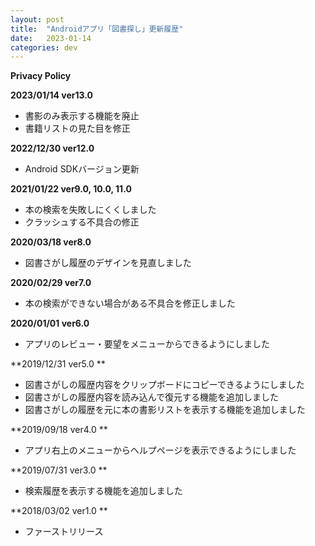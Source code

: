 ```yaml
---
layout: post
title:  "Androidアプリ「図書探し」更新履歴"
date:   2023-01-14
categories: dev
---
```

**Privacy Policy**


**2023/01/14 ver13.0**
 - 書影のみ表示する機能を廃止
 - 書籍リストの見た目を修正

**2022/12/30 ver12.0**
 - Android SDKバージョン更新

**2021/01/22 ver9.0, 10.0, 11.0**
 - 本の検索を失敗しにくくしました
 - クラッシュする不具合の修正

**2020/03/18 ver8.0**
 - 図書さがし履歴のデザインを見直しました

**2020/02/29 ver7.0**
 - 本の検索ができない場合がある不具合を修正しました

**2020/01/01 ver6.0**
 - アプリのレビュー・要望をメニューからできるようにしました

**2019/12/31 ver5.0 **
- 図書さがしの履歴内容をクリップボードにコピーできるようにしました 
- 図書さがしの履歴内容を読み込んで復元する機能を追加しました 
- 図書さがしの履歴を元に本の書影リストを表示する機能を追加しました 

**2019/09/18 ver4.0 **
- アプリ右上のメニューからヘルプページを表示できるようにしました 

**2019/07/31 ver3.0 **
- 検索履歴を表示する機能を追加しました 

**2018/03/02 ver1.0 **
- ファーストリリース
